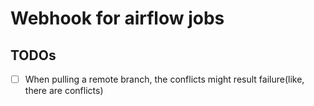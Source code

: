 # Webhook for airflow jobs

## TODOs

- [ ] When pulling a remote branch, the conflicts might result failure(like, there are conflicts)
